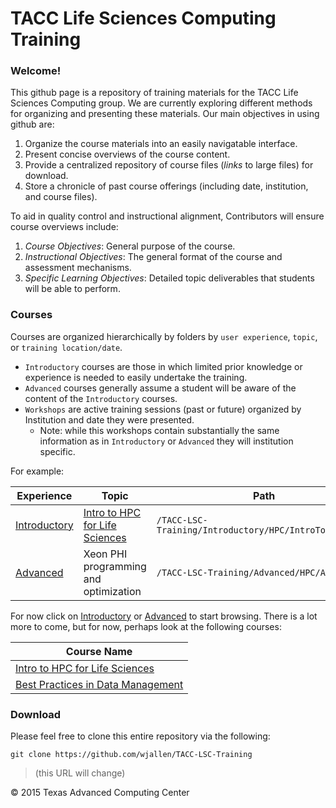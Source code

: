 # TACC Life Sciences Computing Training

### Welcome!

This github page is a repository of training materials for the TACC Life
Sciences Computing group. We are currently exploring different methods for
organizing and presenting these materials. Our main objectives in using github
are:

1. Organize the course materials into an easily navigatable interface. 
2. Present concise overviews of the course content.
3. Provide a centralized repository of course files (*links* to large files) for download.
4. Store a chronicle of past course offerings (including date, institution, and course files).

To aid in quality control and instructional alignment, Contributors will ensure course overviews include:

1. *Course Objectives*:  General purpose of the course. 
2. *Instructional Objectives*: The general format of the course and assessment mechanisms.
3. *Specific Learning Objectives*: Detailed topic deliverables that students will be able to perform.

### Courses

Courses are organized hierarchically by folders by `user experience`, `topic`, or `training location/date`.
* `Introductory` courses are those in which limited prior knowledge or experience is needed to easily undertake the training.<br/>
* `Advanced` courses generally assume a student will be aware of the content of the `Introductory` courses.
* `Workshops` are active training sessions (past or future) organized by Institution and date they were presented.
  * Note: while this workshops contain substantially the same information as in `Introductory` or `Advanced` they will institution specific.

For example:

Experience | Topic | Path
-----------|-------|-------
[Introductory](/Introductory) | [Intro to HPC for Life Sciences](/Introductory/HPC/IntroToHPCforLSC)| `/TACC-LSC-Training/Introductory/HPC/IntroToHPCforLSC`
[Advanced](/Advanced) | Xeon PHI programming and optimization | `/TACC-LSC-Training/Advanced/HPC/AdvXeonPHI`

For now click on [Introductory](/Introductory) or [Advanced](/Advanced) to start browsing.
There is a lot more to come, but for now, perhaps look at the following courses:

Course Name |
----------- |
[Intro to HPC for Life Sciences](/Introductory/HPC/IntroToHPCforLSC) |
[Best Practices in Data Management](/Introductory/HPC/DataManagement) |


### Download

Please feel free to clone this entire repository via the following:

```
git clone https://github.com/wjallen/TACC-LSC-Training
```
>\(this URL will change\)



&copy; 2015 Texas Advanced Computing Center

